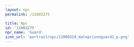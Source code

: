 ```yaml
---
layout: npc
permalink: /11003275

title: Npc
id: '11003275'
npc_name: 'Guard'
icon_url: 'portrait/npc/11000519_maleprisonguard2_p.png'
---
```

